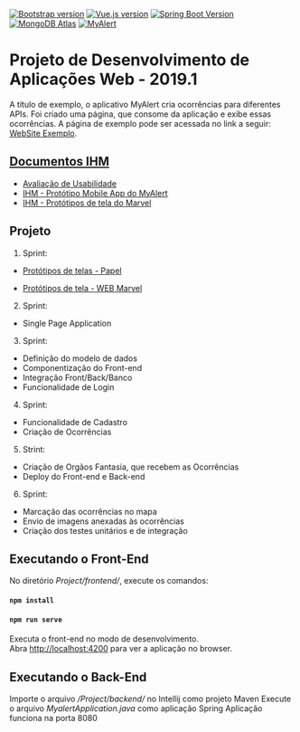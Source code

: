 [![Bootstrap version](https://img.shields.io/badge/bootstrap-4.3.x-563d7c.svg)](https://getbootstrap.com/docs/4.3/getting-started/introduction/)
[![Vue.js version](https://img.shields.io/badge/vue.js-3.7.0-4fc08d.svg)](https://vuejs.org/v2/guide/)
[![Spring Boot Version](https://img.shields.io/badge/spring%20boot-2.1.4-brightgreen.svg)](https://spring.io/guides/gs/spring-boot/)
[![MongoDB Atlas](https://img.shields.io/badge/mongoDB-atlas-13aa52.svg)](https://www.mongodb.com/)
[![MyAlert](https://img.shields.io/badge/website-myalert-2980b9.svg)](https://my-alert.herokuapp.com)

# Projeto de Desenvolvimento de Aplicações Web - 2019.1

A título de exemplo, o aplicativo MyAlert cria ocorrências para diferentes APIs. Foi criado uma página, que consome da aplicação e exibe essas ocorrências. A página de exemplo pode ser acessada no link a seguir: [WebSite Exemplo](https://myalert-orgaos.herokuapp.com).

## [Documentos IHM](https://github.com/fabioafreitas/Projeto_Desenvolvimento_Web/tree/master/Documentation/arquivos-ihm)
 * [Avaliação de Usabilidade](https://docs.google.com/forms/d/e/1FAIpQLSdQzAIQfseZvHt6IrsVSS4tNF4cRZL-A8PSkQQm7GI6obcQYw/viewform)
 * [IHM - Protótipo Mobile App do MyAlert](https://marvelapp.com/54852bg/screen/58592858)
 * [IHM - Protótipos de tela do Marvel](https://marvelapp.com/8d4chib)

## Projeto
1. Sprint:
  - [Protótipos de telas - Papel](https://drive.google.com/drive/folders/1U7h-68QPXF1d1G1QWx4O2X3_-EF4PnZc)
  
  - [Protótipos de tela - WEB Marvel](https://marvelapp.com/4i90286)
  
 2. Sprint:
  - Single Page Application
  
3. Sprint:
  - Definição do modelo de dados
  - Componentização do Front-end
  - Integração Front/Back/Banco
  - Funcionalidade de Login
  
4. Sprint:
  - Funcionalidade de Cadastro
  - Criação de Ocorrências
  
5. Strint:
  - Criação de Orgãos Fantasia, que recebem as Ocorrências
  - Deploy do Front-end e Back-end
  
6. Sprint:
  - Marcação das ocorrências no mapa
  - Envio de imagens anexadas às ocorrências
  - Criação dos testes unitários e de integração
  
## Executando o Front-End

No diretório *Project/frontend/*, execute os comandos:

#### `npm install`
#### `npm run serve`

Executa o front-end no modo de desenvolvimento.<br>
Abra [http://localhost:4200](http://localhost:4200) para ver a aplicação no browser.

## Executando o Back-End

Importe o arquivo */Project/backend/* no Intellij como projeto Maven
Execute o arquivo *MyalertApplication.java* como aplicação Spring
Aplicação funciona na porta 8080



